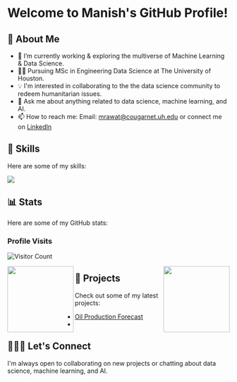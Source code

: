 # Welcome to Manish's GitHub Profile!

## :dart:  About Me 

- 🔭 I’m currently working & exploring the multiverse of Machine Learning & Data Science.
- :man_student: Pursuing MSc in Engineering Data Science at The University of Houston.
- :bulb: I'm interested in collaborating to the the data science community to redeem humanitarian issues.
- 💬 Ask me about anything related to data science, machine learning, and AI.
- 📫 How to reach me: Email: mrawat@cougarnet.uh.edu or connect me on [LinkedIn](https://www.linkedin.com/in/manishrawat07/) 

## :toolbox:  Skills

Here are some of my skills:

<p align="left">
  <a href="https://skillicons.dev">
    <img src="https://skillicons.dev/icons?i=py,r,mysql,aws,tensorflow,ai,pytorch,kubernetes,html,django,flask,stackoverflow,git" />
  </a>
</p>

## :bar_chart:  Stats
Here are some of my GitHub stats:

### Profile Visits
![Visitor Count](https://profile-counter.glitch.me/{ManishRawat07}/count.svg)

<img src="https://github-readme-stats.vercel.app/api?username=ManishRawat07&show_icons=true&theme=merko" align="left" height=150em> <img src="https://github-readme-stats.vercel.app/api/top-langs/?username=ManishRawat07&layout=compact" align="right" height=150em>

## :briefcase:  Projects 

Check out some of my latest projects:

- [Oil Production Forecast](https://github.com/ManishRawat07/PETR6397-Final-Project-Oil-Production-Forecasting-using-Machine-Learning)
- 
## :people_holding_hands:  Let's Connect

I'm always open to collaborating on new projects or chatting about data science, machine learning, and AI.
